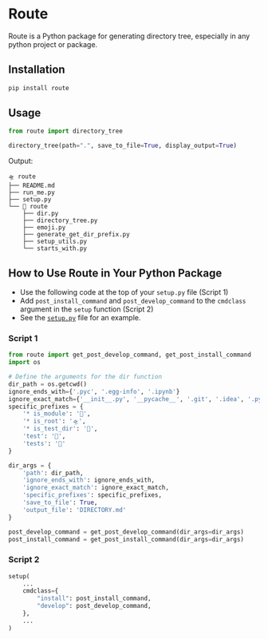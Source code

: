 # Route

Route is a Python package for generating directory tree, especially in any python project or package.

## Installation

```bash
pip install route
```

## Usage



```python
from route import directory_tree

directory_tree(path=".", save_to_file=True, display_output=True)
```

Output:
```
🛸 route
├── README.md
├── run_me.py
├── setup.py
└── 🚀 route
    ├── dir.py
    ├── directory_tree.py
    ├── emoji.py
    ├── generate_get_dir_prefix.py
    ├── setup_utils.py
    └── starts_with.py
```


## How to Use Route in Your Python Package

- Use the following code at the top of your `setup.py` file (Script 1)
- Add `post_install_command` and `post_develop_command` to the `cmdclass` argument in the `setup` function (Script 2)
- See the [`setup.py`](setup.py) file for an example.

### Script 1
```python
from route import get_post_develop_command, get_post_install_command
import os

# Define the arguments for the dir function
dir_path = os.getcwd()
ignore_ends_with={'.pyc', '.egg-info', '.ipynb'}
ignore_exact_match={'__init__.py', '__pycache__', '.git', '.idea', '.pytest_cache', '.ipynb_checkpoints', 'build', '.gitignore'}
specific_prefixes = {
    '* is_module': '🚀',
    '* is_root': '🛸',
    '* is_test_dir': '🧪',
    'test': '🧪',
    'tests': '🧪'
}

dir_args = {
    'path': dir_path,
    'ignore_ends_with': ignore_ends_with,
    'ignore_exact_match': ignore_exact_match,
    'specific_prefixes': specific_prefixes,
    'save_to_file': True,
    'output_file': 'DIRECTORY.md'
}

post_develop_command = get_post_develop_command(dir_args=dir_args)
post_install_command = get_post_install_command(dir_args=dir_args)
```

### Script 2
```python
setup(
    ...
    cmdclass={
        "install": post_install_command,
        "develop": post_develop_command,
    },
    ...
)
```









